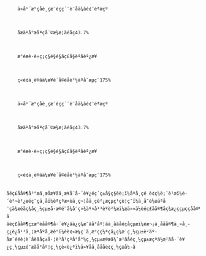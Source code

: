 
	
		ä»å¹´æ°çåè¸çæ¯éçç´¯è¨å­ä¾ãé¢¨éªæçº
	  	

	
		åæäºå°æåªçå¯©æ¾æ¦ãéåç43.7%
	  	

	
		æ°éæè­·è»ç¡ç§é§é§ãç£å§èªåèª¿æ¥
	  	

	
		ç«é¢ä¸è®ãä¼æ¥­è´å©éåè³½äºå¯æµç¨175%
	  	

	
		ä»å¹´æ°çåè¸çæ¯éçç´¯è¨å­ä¾ãé¢¨éªæçº
	  	

	
		åæäºå°æåªçå¯©æ¾æ¦ãéåç43.7%
	  	

	
		æ°éæè­·è»ç¡ç§é§é§ãç£å§èªåèª¿æ¥
	  	

	
		ç«é¢ä¸è®ãä¼æ¥­è´å©éåè³½äºå¯æµç¨175%
	  	

	ãéç£åå®¶å³°æä¸æå­æ¥ãä¸æ¥å¨å·´è¥¿éç´ç±å§ç§èè¡ï¼åºå¸­çé è¢ç¼è¡¨è²æï¼è­´è²¬è²¿æéç¨çä¸åï¼èªçºæ­¤èä¸ç¬¦åä¸çè²¿æçµç¹çè¦ç¯ï¼ä¸å¯è½æäºå¨çä¾æéãç¾åç¸½çµ±å·æ®é¨å¾å¨ç¤¾äº¤å¹³èºè²¼æï¼æä»»ä½èéç£åå®¶åç¾æ¿ç­çµççåå®¶ï¼é½å°è¢«å å¾µç¾åä¹åçéç¨ã
	ãéç£åå®¶ç±æ°èåå®¶å·´è¥¿ãä¿ç¾æ¯ãå°åº¦ãä¸­åãåéç­åçµæï¼éæ¬¡ä¸­ååå®¶ä¸»å¸­ç¿è¿å¹³ä¸¦æªåºå¸­æè­°ï¼èè¢«æ§ç¯ä¸æ°ç­ç½ªçä¿ç¾æ¯ç¸½çµ±è²äº­åæ¯ééè¦è¨åèãåç±å·¦è³å³çºå°å°¼ç¸½çµ±æ®æä¼¯æ²ãåéç¸½çµ±æçªä½æ²ãå·´è¥¿ç¸½çµ±é­¯æãå°åº¦ç¸½çè«è¿ªï¼ä»¥åä¸­åååé¢ç¸½çæå¼·ã